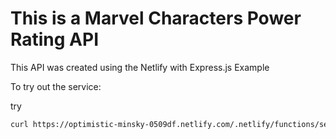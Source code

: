 <!-- # Express.js on Netlify Example

[![Deploy to
Netlify](https://www.netlify.com/img/deploy/button.svg)](https://app.netlify.com/start/deploy?repository=https://github.com/neverendingqs/netlify-express)

An example of how to host an Express.js app on Netlify using
[serverless-http](https://github.com/dougmoscrop/serverless-http). See
[express/server.js](express/server.js) for details, or check it out at
https://netlify-express.netlify.com/!

[index.html](index.html) simply loads html from the Express.js app using `<object>`, and the
app is hosted at `/.netlify/functions/server`. Examples of how to access the
Express.js endpoints:

```sh
curl https://netlify-express.netlify.com/.netlify/functions/server
curl https://netlify-express.netlify.com/.netlify/functions/server/another
curl --header "Content-Type: application/json" --request POST --data '{"json":"POST"}' https://netlify-express.netlify.com/.netlify/functions/server
``` -->

# This is a Marvel Characters Power Rating API

This API was created using the Netlify with Express.js Example

To try out the service:

try 

```sh 
curl https://optimistic-minsky-0509df.netlify.com/.netlify/functions/server/api/characters```

